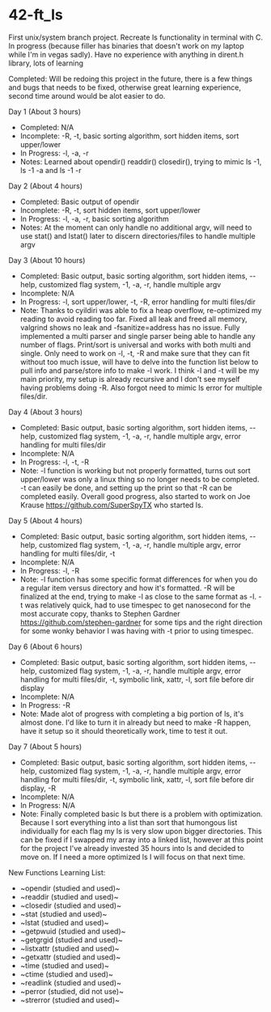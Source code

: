# 42-ft_ls
First unix/system branch project. Recreate ls functionality in terminal with C. In progress (because filler has binaries that doesn't work on my laptop while I'm in vegas sadly). Have no experience with anything in dirent.h library, lots of learning

Completed: Will be redoing this project in the future, there is a few things and bugs that needs to be fixed, otherwise great learning experience, second time around would be alot easier to do.

Day 1 (About 3 hours)
- Completed: N/A
- Incomplete: -R, -t, basic sorting algorithm, sort hidden items, sort upper/lower
- In Progress: -l, -a, -r
- Notes: Learned about opendir() readdir() closedir(), trying to mimic ls -1, ls -1 -a and ls -1 -r

Day 2 (About 4 hours)
- Completed: Basic output of opendir
- Incomplete: -R, -t, sort hidden items, sort upper/lower
- In Progress: -l, -a, -r, basic sorting algorithm
- Notes: At the moment can only handle no additional argv, will need to use stat() and lstat() later to discern directories/files to handle multiple argv

Day 3 (About 10 hours)
- Completed: Basic output, basic sorting algorithm, sort hidden items, --help, customized flag system, -1, -a, -r, handle multiple argv
- Incomplete: N/A
- In Progress: -l, sort upper/lower, -t, -R, error handling for multi files/dir
- Note: Thanks to cyildiri was able to fix a heap overflow, re-optimized my reading to avoid reading too far. Fixed all leak and freed all memory, valgrind shows no leak and -fsanitize=address has no issue. Fully implemented a multi parser and single parser being able to handle any number of flags. Print/sort is universal and works with both multi and single. Only need to work on -l, -t, -R and make sure that they can fit without too much issue, will have to delve into the function list below to pull info and parse/store info to make -l work. I think -l and -t will be my main priority, my setup is already recursive and I don't see myself having problems doing -R. Also forgot need to mimic ls error for multiple files/dir.

Day 4 (About 3 hours)
- Completed: Basic output, basic sorting algorithm, sort hidden items, --help, customized flag system, -1, -a, -r, handle multiple argv, error handling for multi files/dir
- Incomplete: N/A
- In Progress: -l, -t, -R
- Note: -l function is working but not properly formatted, turns out sort upper/lower was only a linux thing so no longer needs to be completed. -t can easily be done, and setting up the print so that -R can be completed easily. Overall good progress, also started to work on Joe Krause https://github.com/SuperSpyTX who started ls.

Day 5 (About 4 hours)
- Completed: Basic output, basic sorting algorithm, sort hidden items, --help, customized flag system, -1, -a, -r, handle multiple argv, error handling for multi files/dir, -t
- Incomplete: N/A
- In Progress: -l, -R
- Note: -l function has some specific format differences for when you do a regular item versus directory and how it's formatted. -R will be finalized at the end, trying to make -l as close to the same format as -l. -t was relatively quick, had to use timespec to get nanosecond for the most accurate copy, thanks to Stephen Gardner https://github.com/stephen-gardner for some tips and the right direction for some wonky behavior I was having with -t prior to using timespec.

Day 6 (About 6 hours)
- Completed: Basic output, basic sorting algorithm, sort hidden items, --help, customized flag system, -1, -a, -r, handle multiple argv, error handling for multi files/dir, -t, symbolic link, xattr, -l, sort file before dir display
- Incomplete: N/A
- In Progress: -R
- Note: Made alot of progress with completing a big portion of ls, it's almost done. I'd like to turn it in already but need to make -R happen, have it setup so it should theoretically work, time to test it out.

Day 7 (About 5 hours)
- Completed: Basic output, basic sorting algorithm, sort hidden items, --help, customized flag system, -1, -a, -r, handle multiple argv, error handling for multi files/dir, -t, symbolic link, xattr, -l, sort file before dir display, -R
- Incomplete: N/A
- In Progress: N/A
- Note: Finally completed basic ls but there is a problem with optimization. Because I sort everything into a list than sort that humongous list individually for each flag my ls is very slow upon bigger directories. This can be fixed if I swapped my array into a linked list, however at this point for the project I've already invested 35 hours into ls and decided to move on. If I need a more optimized ls I will focus on that next time.

New Functions Learning List:
- ~opendir (studied and used)~
- ~readdir (studied and used)~
- ~closedir (studied and used)~
- ~stat (studied and used)~
- ~lstat (studied and used)~
- ~getpwuid (studied and used)~
- ~getgrgid (studied and used)~
- ~listxattr (studied and used)~
- ~getxattr (studied and used)~
- ~time (studied and used)~
- ~ctime (studied and used)~
- ~readlink (studied and used)~
- ~perror (studied, did not use)~
- ~strerror (studied and used)~
